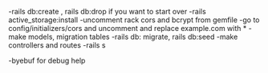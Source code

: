 -rails db:create , rails db:drop if you want to start over
-rails active_storage:install
-uncomment rack cors and bcrypt from gemfile
-go to config/initializers/cors and uncomment and replace example.com with *
-make models, migration tables
-rails db: migrate, rails db:seed
-make controllers and routes 
-rails s 

-byebuf for debug help 
